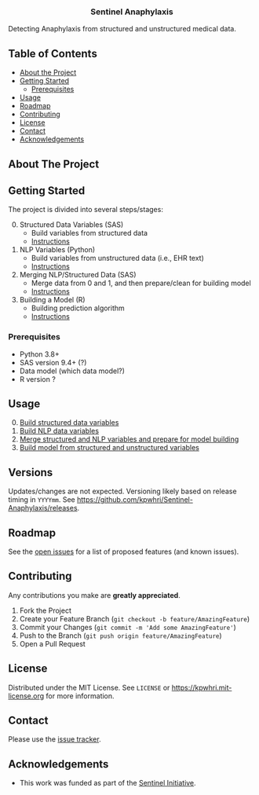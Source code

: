 

<div>
  <p>
    <a href="https://github.com/kpwhri/Sentinel-Anaphylaxis">
      <!-- img src="images/logo.png" alt="Logo" -->
    </a>
  </p>

  <h3 align="center">Sentinel Anaphylaxis</h3>

  <p>
    Detecting Anaphylaxis from structured and unstructured medical data.
  </p>
</div>


## Table of Contents

* [About the Project](#about-the-project)
* [Getting Started](#getting-started)
  * [Prerequisites](#prerequisites)
* [Usage](#usage)
* [Roadmap](#roadmap)
* [Contributing](#contributing)
* [License](#license)
* [Contact](#contact)
* [Acknowledgements](#acknowledgements)



<!-- ABOUT THE PROJECT -->
## About The Project



<!-- GETTING STARTED -->
## Getting Started

The project is divided into several steps/stages:

0. Structured Data Variables (SAS)
   * Build variables from structured data
   * [Instructions](0-Structured-Data/README.md)
1. NLP Variables (Python)
   * Build variables from unstructured data (i.e., EHR text)
   * [Instructions](1-NLP-Data/README.md)
2. Merging NLP/Structured Data (SAS)
   * Merge data from 0 and 1, and then prepare/clean for building model
   * [Instructions](2-Merging-Data/README.md)
3. Building a Model (R)
   * Building prediction algorithm
   * [Instructions](3-Building-Model/README.md)

### Prerequisites

* Python 3.8+
* SAS version 9.4+ (?)
* Data model (which data model?)
* R version ?


<!-- USAGE EXAMPLES -->
## Usage

0. [Build structured data variables](0-Structured-Data/README.md)
1. [Build NLP data variables](1-NLP-Data/README.md)
2. [Merge structured and NLP variables and prepare for model building](2-Merging-Data/README.md)
3. [Build model from structured and unstructured variables](3-Building-Model/README.md)



## Versions

<!-- Uses [SEMVER](https://semver.org/). -->

Updates/changes are not expected. Versioning likely based on release timing in `YYYYmm`. See https://github.com/kpwhri/Sentinel-Anaphylaxis/releases.


<!-- ROADMAP -->
## Roadmap

See the [open issues](https://github.com/kpwhri/Sentinel-Anaphylaxis/issues) for a list of proposed features (and known issues).



<!-- CONTRIBUTING -->
## Contributing

Any contributions you make are **greatly appreciated**.

1. Fork the Project
2. Create your Feature Branch (`git checkout -b feature/AmazingFeature`)
3. Commit your Changes (`git commit -m 'Add some AmazingFeature'`)
4. Push to the Branch (`git push origin feature/AmazingFeature`)
5. Open a Pull Request


<!-- LICENSE -->
## License

Distributed under the MIT License. See `LICENSE` or https://kpwhri.mit-license.org for more information.



<!-- CONTACT -->
## Contact

Please use the [issue tracker](https://github.com/kpwhri/Sentinel-Anaphylaxis/issues). 


<!-- ACKNOWLEDGEMENTS -->
## Acknowledgements

* This work was funded as part of the [Sentinel Initiative](https://www.fda.gov/safety/fdas-sentinel-initiative).

